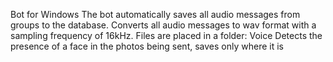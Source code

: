 Bot for Windows
The bot automatically saves all audio messages from groups to the database.
Converts all audio messages to wav format with a sampling frequency of 16kHz. Files are placed in a folder: Voice
Detects the presence of a face in the photos being sent, saves only where it is
